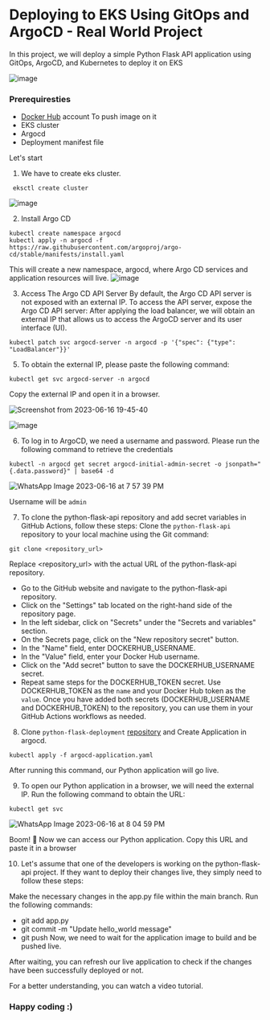 # Deploying to EKS Using GitOps and ArgoCD - Real World Project

In this project, we will deploy a simple Python Flask API application using GitOps, ArgoCD, and Kubernetes to deploy it on EKS

![image](https://github.com/aadilraza339/python-flask-api/assets/47937273/9f9a5ed1-4d3e-47ae-9d81-8e22cdd192ba)

### Prerequiresties
- [Docker Hub](https://hub.docker.com/) account To push image on it 
- EKS cluster
- Argocd 
- Deployment manifest file

Let's start 

1. We have to create eks cluster.
```
 eksctl create cluster
```
![image](https://github.com/aadilraza339/python-flask-api/assets/47937273/b507e432-36e7-460c-8ff3-3522e50755fb)

2. Install Argo CD
```
kubectl create namespace argocd
kubectl apply -n argocd -f https://raw.githubusercontent.com/argoproj/argo-cd/stable/manifests/install.yaml
```
This will create a new namespace, argocd, where Argo CD services and application resources will live.
![image](https://github.com/aadilraza339/python-flask-api/assets/47937273/fd15a817-63d4-4962-aa71-6f2a3dcffa60)


3. Access The Argo CD API Server
By default, the Argo CD API server is not exposed with an external IP. To access the API server, expose the Argo CD API server:
After applying the load balancer, we will obtain an external IP that allows us to access the ArgoCD server and its user interface (UI).
```
kubectl patch svc argocd-server -n argocd -p '{"spec": {"type": "LoadBalancer"}}'
```

5. To obtain the external IP, please paste the following command:
```
kubectl get svc argocd-server -n argocd
```
Copy the external IP and open it in a browser.

![Screenshot from 2023-06-16 19-45-40](https://github.com/aadilraza339/python-flask-api/assets/47937273/8252f762-a467-4996-9e38-5f1e72d8bfb4)

![image](https://github.com/aadilraza339/python-flask-api/assets/47937273/62842584-4f88-4096-9dd8-65dbcb7e1dd1)


6. To log in to ArgoCD, we need a username and password. Please run the following command to retrieve the credentials
```
kubectl -n argocd get secret argocd-initial-admin-secret -o jsonpath="{.data.password}" | base64 -d
```
![WhatsApp Image 2023-06-16 at 7 57 39 PM](https://github.com/aadilraza339/python-flask-api/assets/47937273/72c95df3-b64a-494f-9e73-cf6d21aea5a1)

Username will be `admin`


7. To clone the python-flask-api repository and add secret variables in GitHub Actions, follow these steps:
Clone the `python-flask-api` repository to your local machine using the Git command:
```
git clone <repository_url>
```
Replace <repository_url> with the actual URL of the python-flask-api repository.
- Go to the GitHub website and navigate to the python-flask-api repository.
- Click on the "Settings" tab located on the right-hand side of the repository page.
- In the left sidebar, click on "Secrets" under the "Secrets and variables" section.
- On the Secrets page, click on the "New repository secret" button.
- In the "Name" field, enter DOCKERHUB_USERNAME.
- In the "Value" field, enter your Docker Hub username.
- Click on the "Add secret" button to save the DOCKERHUB_USERNAME secret.
- Repeat same steps for the DOCKERHUB_TOKEN secret. Use DOCKERHUB_TOKEN as the `name` and your Docker Hub token as the `value`.
Once you have added both secrets (DOCKERHUB_USERNAME and DOCKERHUB_TOKEN) to the repository, you can use them in your GitHub Actions workflows as needed.

8. Clone `python-flask-deployment` [repository](https://github.com/aadilraza339/python-flask-deployment) and Create Application in argocd.
```
kubectl apply -f argocd-application.yaml
```
After running this command, our Python application will go live.

9. To open our Python application in a browser, we will need the external IP. Run the following command to obtain the URL:
```
kubectl get svc
```
![WhatsApp Image 2023-06-16 at 8 04 59 PM](https://github.com/aadilraza339/python-flask-api/assets/47937273/192ea645-6e50-4390-9491-d6b4e15a477d)

Boom! 🎉 Now we can access our Python application.
Copy this URL and paste it in a browser


10. Let's assume that one of the developers is working on the python-flask-api project. If they want to deploy their changes live, they simply need to follow these steps:

Make the necessary changes in the app.py file within the main branch.
Run the following commands:
- git add app.py
- git commit -m "Update hello_world message"
- git push
Now, we need to wait for the application image to build and be pushed live.

After waiting, you can refresh our live application to check if the changes have been successfully deployed or not.

For a better understanding, you can watch a video tutorial.

### Happy coding :)
